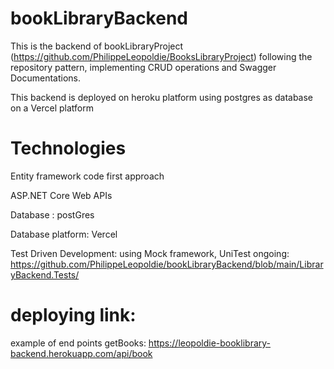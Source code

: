 # bookLibraryBackend

This is the backend of bookLibraryProject (https://github.com/PhilippeLeopoldie/BooksLibraryProject)
following the repository pattern, implementing CRUD operations and Swagger Documentations.

This backend is deployed on heroku platform using postgres as database on a Vercel platform

# Technologies

Entity framework code first approach

ASP.NET Core Web APIs

Database : postGres

Database platform: Vercel

Test Driven Development: using Mock framework, UniTest ongoing: https://github.com/PhilippeLeopoldie/bookLibraryBackend/blob/main/LibraryBackend.Tests/

 



# deploying link:

example of end points getBooks: https://leopoldie-booklibrary-backend.herokuapp.com/api/book

